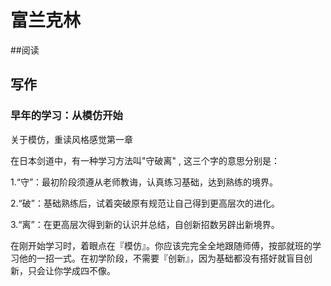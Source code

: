 # 富兰克林





##阅读



## 写作



### 早年的学习：从模仿开始

关于模仿，重读风格感觉第一章





在日本剑道中，有一种学习方法叫"守破离" , 这三个字的意思分别是：

1.“守”：最初阶段须遵从老师教诲，认真练习基础，达到熟练的境界。

2.“破”：基础熟练后，试着突破原有规范让自己得到更高层次的进化。

3.“离”：在更高层次得到新的认识并总结，自创新招数另辟出新境界。

在刚开始学习时，着眼点在『模仿』。你应该完完全全地跟随师傅，按部就班的学习他的一招一式。在初学阶段，不需要『创新』，因为基础都没有搭好就盲目创新，只会让你学成四不像。

